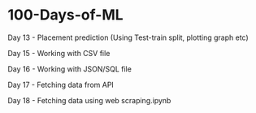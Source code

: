 # 100-Days-of-ML

Day 13 - Placement prediction (Using Test-train split, plotting graph etc) 

Day 15 - Working with CSV file

Day 16 - Working with JSON/SQL file

Day 17 - Fetching data from API

Day 18 - Fetching data using web scraping.ipynb
